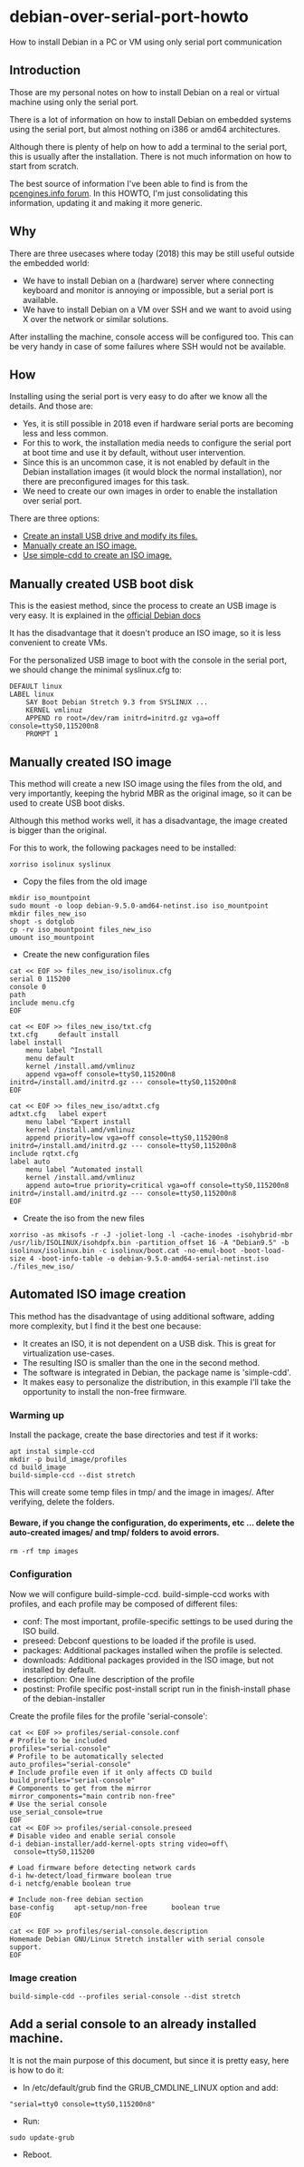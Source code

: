 # debian-over-serial-port-howto
How to install Debian in a PC or VM using only serial port communication

## Introduction

Those are my personal notes on how to install Debian on a real or virtual machine using only the serial port.

There is a lot of information on how to install Debian on embedded systems using the serial port, but almost nothing on i386 or amd64 architectures.

Although there is plenty of help on how to add a terminal to the serial port, this is usually after the installation. There is not much information on how to start from scratch.

The best source of information I've been able to find is from the [pcengines.info forum](http://pcengines.info/forums/?page=post&id=51C5DE97-2D0E-40E9-BFF7-7F7FE30E18FE). In this HOWTO, I'm just consolidating this information, updating it and making it more generic.

## Why

There are three usecases where today (2018) this may be still useful outside the embedded world:

- We have to install Debian on a (hardware) server where connecting keyboard and monitor is annoying or impossible, but a serial port is available.
- We have to install Debian on a VM over SSH and we want to avoid using X over the network or similar solutions.

After installing the machine, console access will be configured too. This can be very handy in case of some failures where SSH would not be available.

## How

Installing using the serial port is very easy to do after we know all the details. And those are:

- Yes, it is still possible in 2018 even if hardware serial ports are becoming less and less common.
- For this to work, the installation media needs to configure the serial port at boot time and use it by default, without user intervention.
- Since this is an uncommon case, it is not enabled by default in the Debian installation images (it would block the normal installation), nor there are preconfigured images for this task.
- We need to create our own images in order to enable the installation over serial port.

There are three options:

* [Create an install USB drive and modify its files.](#manually-created-usb-boot-disk)
* [Manually create an ISO image.](#manually-created-iso-image)
* [Use simple-cdd to create an ISO image.](#automated-iso-image-creation)


## Manually created USB boot disk

This is the easiest method, since the process to create an USB image is very easy. It is explained in the [official Debian docs](https://www.debian.org/releases/stretch/amd64/ch04s03.html.en#usb-copy-flexible)

It has the disadvantage that it doesn't produce an ISO image, so it is less convenient to create VMs.

For the personalized USB image to boot with the console in the serial port, we should change the minimal syslinux.cfg to:

```
DEFAULT linux
LABEL linux
    SAY Boot Debian Stretch 9.3 from SYSLINUX ...
    KERNEL vmlinuz
    APPEND ro root=/dev/ram initrd=initrd.gz vga=off console=ttyS0,115200n8
    PROMPT 1
```

## Manually created ISO image

This method will create a new ISO image using the files from the old, and very importantly, keeping the hybrid MBR as the original image, so it can be used to create USB boot disks.

Although this method works well, it has a disadvantage, the image created is bigger than the original.

For this to work, the following packages need to be installed:
```
xorriso isolinux syslinux
```

- Copy the files from the old image
```
mkdir iso_mountpoint
sudo mount -o loop debian-9.5.0-amd64-netinst.iso iso_mountpoint
mkdir files_new_iso
shopt -s dotglob
cp -rv iso_mountpoint files_new_iso
umount iso_mountpoint
```

- Create the new configuration files
```
cat << EOF >> files_new_iso/isolinux.cfg
serial 0 115200
console 0
path
include menu.cfg
EOF

cat << EOF >> files_new_iso/txt.cfg
txt.cfg 	default install
label install
    menu label ^Install
    menu default
    kernel /install.amd/vmlinuz
    append vga=off console=ttyS0,115200n8 initrd=/install.amd/initrd.gz --- console=ttyS0,115200n8
EOF

cat << EOF >> files_new_iso/adtxt.cfg
adtxt.cfg 	label expert
    menu label ^Expert install
    kernel /install.amd/vmlinuz
    append priority=low vga=off console=ttyS0,115200n8 initrd=/install.amd/initrd.gz --- console=ttyS0,115200n8
include rqtxt.cfg
label auto
    menu label ^Automated install
    kernel /install.amd/vmlinuz
    append auto=true priority=critical vga=off console=ttyS0,115200n8 initrd=/install.amd/initrd.gz --- console=ttyS0,115200n8
EOF
```

- Create the iso from the new files
```
xorriso -as mkisofs -r -J -joliet-long -l -cache-inodes -isohybrid-mbr /usr/lib/ISOLINUX/isohdpfx.bin -partition_offset 16 -A "Debian9.5" -b isolinux/isolinux.bin -c isolinux/boot.cat -no-emul-boot -boot-load-size 4 -boot-info-table -o debian-9.5.0-amd64-serial-netinst.iso ./files_new_iso/
```

## Automated ISO image creation

This method has the disadvantage of using additional software, adding more complexity, but I find it the best one because:

- It creates an ISO, it is not dependent on a USB disk. This is great for virtualization use-cases.
- The resulting ISO is smaller than the one in the second method.
- The software is integrated in Debian, the package name is 'simple-cdd'.
- It makes easy to personalize the distribution, in this example I'll take the opportunity to install the non-free firmware.


### Warming up

Install the package, create the base directories and test if it works:
```
apt instal simple-ccd
mkdir -p build_image/profiles
cd build_image
build-simple-ccd --dist stretch
```

This will create some temp files in tmp/ and the image in images/. After verifying, delete the folders.
#### Beware, if you change the configuration, do experiments, etc ... delete the auto-created images/ and tmp/ folders to avoid errors.

```
rm -rf tmp images
```

### Configuration
Now we will configure build-simple-ccd. build-simple-ccd works with profiles, and each profile may be composed of different files:
- conf: The most important, profile-specific settings to be used during the ISO build.
- preseed: Debconf questions to be loaded if the profile is used.
- packages: Additional packages installed wihen the profile is selected.
- downloads: Additional packages provided in the ISO image, but not installed by default.
- description: One line description of the profile
- postinst: Profile specific post-install script run in the finish-install phase of the debian-installer


Create the profile files for the profile 'serial-console':
```
cat << EOF >> profiles/serial-console.conf
# Profile to be included
profiles="serial-console"
# Profile to be automatically selected
auto_profiles="serial-console"
# Include profile even if it only affects CD build
build_profiles="serial-console"
# Components to get from the mirror
mirror_components="main contrib non-free"
# Use the serial console
use_serial_console=true
EOF
cat << EOF >> profiles/serial-console.preseed
# Disable video and enable serial console
d-i debian-installer/add-kernel-opts string video=off\
 console=ttyS0,115200

# Load firmware before detecting network cards
d-i hw-detect/load_firmware boolean true
d-i netcfg/enable boolean true

# Include non-free debian section
base-config     apt-setup/non-free      boolean true
EOF

cat << EOF >> profiles/serial-console.description
Homemade Debian GNU/Linux Stretch installer with serial console support.
EOF
```

### Image creation
```
build-simple-cdd --profiles serial-console --dist stretch

```



## Add a serial console to an already installed machine.

It is not the main purpose of this document, but since it is pretty easy, here is how to do it:

- In /etc/default/grub find the GRUB_CMDLINE_LINUX option and add:
```
"serial=tty0 console=ttyS0,115200n8"
```
- Run:
```
sudo update-grub
```
- Reboot.
